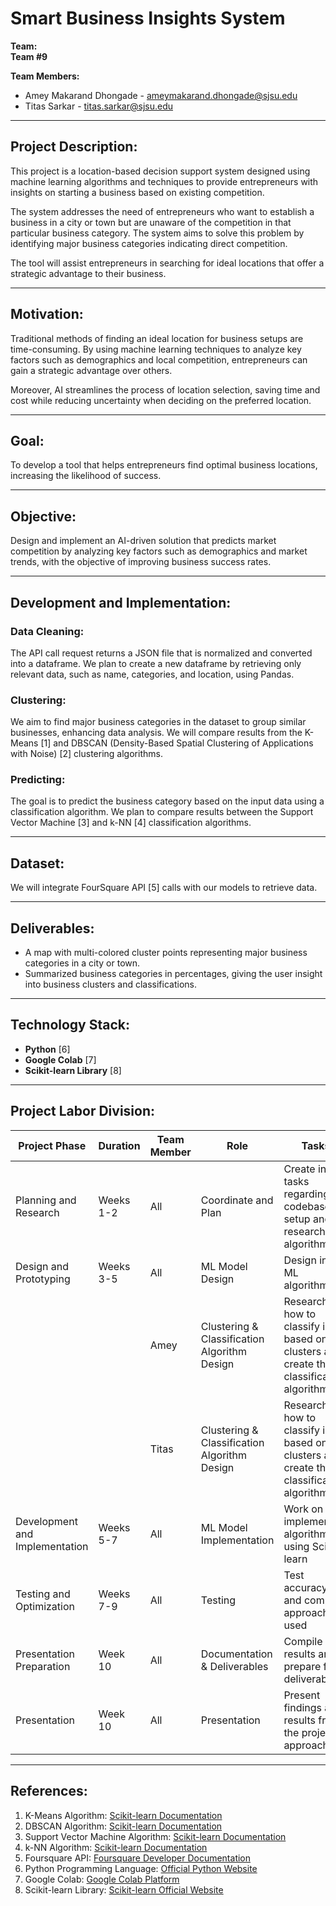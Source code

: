# Smart Business Insights System

**Team:**  
**Team #9**

**Team Members:**  
- Amey Makarand Dhongade - [ameymakarand.dhongade@sjsu.edu](mailto:ameymakarand.dhongade@sjsu.edu)  
- Titas Sarkar - [titas.sarkar@sjsu.edu](mailto:titas.sarkar@sjsu.edu)

---

## Project Description:
This project is a location-based decision support system designed using machine learning algorithms and techniques to provide entrepreneurs with insights on starting a business based on existing competition.

The system addresses the need of entrepreneurs who want to establish a business in a city or town but are unaware of the competition in that particular business category. The system aims to solve this problem by identifying major business categories indicating direct competition.

The tool will assist entrepreneurs in searching for ideal locations that offer a strategic advantage to their business.

---

## Motivation:
Traditional methods of finding an ideal location for business setups are time-consuming. By using machine learning techniques to analyze key factors such as demographics and local competition, entrepreneurs can gain a strategic advantage over others.

Moreover, AI streamlines the process of location selection, saving time and cost while reducing uncertainty when deciding on the preferred location.

---

## Goal:
To develop a tool that helps entrepreneurs find optimal business locations, increasing the likelihood of success.

---

## Objective:
Design and implement an AI-driven solution that predicts market competition by analyzing key factors such as demographics and market trends, with the objective of improving business success rates.

---

## Development and Implementation:

### Data Cleaning:
The API call request returns a JSON file that is normalized and converted into a dataframe. We plan to create a new dataframe by retrieving only relevant data, such as name, categories, and location, using Pandas.

### Clustering:
We aim to find major business categories in the dataset to group similar businesses, enhancing data analysis. We will compare results from the K-Means [1] and DBSCAN (Density-Based Spatial Clustering of Applications with Noise) [2] clustering algorithms.

### Predicting:
The goal is to predict the business category based on the input data using a classification algorithm. We plan to compare results between the Support Vector Machine [3] and k-NN [4] classification algorithms.

---

## Dataset:
We will integrate FourSquare API [5] calls with our models to retrieve data.

---

## Deliverables:
- A map with multi-colored cluster points representing major business categories in a city or town.
- Summarized business categories in percentages, giving the user insight into business clusters and classifications.

---

## Technology Stack:
- **Python** [6]
- **Google Colab** [7]
- **Scikit-learn Library** [8]

---

## Project Labor Division:

| **Project Phase**          | **Duration** | **Team Member** | **Role**                                      | **Tasks**                                                                                     |
|----------------------------|--------------|-----------------|-----------------------------------------------|-----------------------------------------------------------------------------------------------|
| Planning and Research       | Weeks 1-2    | All             | Coordinate and Plan                           | Create initial tasks regarding codebase setup and research algorithms                          |
| Design and Prototyping      | Weeks 3-5    | All             | ML Model Design                               | Design initial ML algorithms                                                                   |
|                            |              | Amey            | Clustering & Classification Algorithm Design  | Research how to classify input based on clusters and create the classification algorithm       |
|                            |              | Titas           | Clustering & Classification Algorithm Design  | Research how to classify input based on clusters and create the classification algorithm       |
| Development and Implementation | Weeks 5-7 | All             | ML Model Implementation                       | Work on implementing algorithms using Scikit-learn                                              |
| Testing and Optimization    | Weeks 7-9    | All             | Testing                                       | Test accuracy, and compare approaches used                                                     |
| Presentation Preparation    | Week 10      | All             | Documentation & Deliverables                  | Compile results and prepare final deliverables                                                  |
| Presentation                | Week 10      | All             | Presentation                                  | Present findings and results from the project approach                                         |

---

## References:
1. K-Means Algorithm: [Scikit-learn Documentation](https://scikit-learn.org/stable/modules/clustering.html#k-means)
2. DBSCAN Algorithm: [Scikit-learn Documentation](https://scikit-learn.org/stable/modules/clustering.html#dbscan)
3. Support Vector Machine Algorithm: [Scikit-learn Documentation](https://scikit-learn.org/stable/modules/svm.html)
4. k-NN Algorithm: [Scikit-learn Documentation](https://scikit-learn.org/stable/modules/neighbors.html#classification)
5. Foursquare API: [Foursquare Developer Documentation](https://developer.foursquare.com/docs/)
6. Python Programming Language: [Official Python Website](https://www.python.org/)
7. Google Colab: [Google Colab Platform](https://colab.research.google.com/)
8. Scikit-learn Library: [Scikit-learn Official Website](https://scikit-learn.org/)